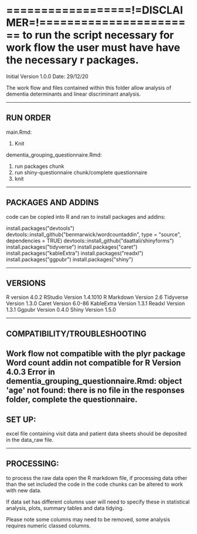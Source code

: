 ==================!=DISCLAIMER=!=======================
to run the script necessary for work flow the user must 
have have the necessary r packages.
=======================================================
Initial Version 1.0.0
Date: 29/12/20

The work flow and files contained within this folder 
allow analysis of dementia determinants and linear
discriminant analysis.

---------------------------------------------------
RUN ORDER
---------------------------------------------------
main.Rmd:
1. Knit

dementia_grouping_questionnaire.Rmd:
1. run packages chunk
2. run shiny-questionnaire chunk/complete 
questionnaire
3. knit
---------------------------------------------------
PACKAGES AND ADDINS
---------------------------------------------------
code can be copied into R and ran to install
packages and addins:

install.packages("devtools")
devtools::install_github("benmarwick/wordcountaddin",
type = "source", dependencies = TRUE)
devtools::install_github("daattali/shinyforms")
install.packages("tidyverse")
install.packages("caret")
install.packages("kableExtra")
install.packages("readxl")
install.packages("ggpubr")
install.packages("shiny")

---------------------------------------------------
VERSIONS
---------------------------------------------------

R version 4.0.2
RStudio Version 1.4.1010
R Markdown Version 2.6
Tidyverse Version 1.3.0
Caret Version 6.0-86
KableExtra Version 1.3.1
Readxl Version 1.3.1
Ggpubr Version 0.4.0
Shiny Version 1.5.0

---------------------------------------------------
COMPATIBILITY/TROUBLESHOOTING
---------------------------------------------------
Work flow not compatible with the plyr package
Word count addin not compatible for R Version 4.0.3
Error in dementia_grouping_questionnaire.Rmd: object
'age' not found: there is no file in the responses
folder, complete the questionnaire. 
---------------------------------------------------
SET UP:
---------------------------------------------------
excel file containing visit data and patient data
sheets should be deposited in the data_raw file. 

---------------------------------------------------
PROCESSING:
---------------------------------------------------
to process the raw data open the R markdown file, if 
processing data other than the set included the code
in the code chunks can be altered to work with new
data. 

If data set has different columns user will need to 
specify these in statistical analysis, plots, summary 
tables and data tidying.


Please note some columns may need to be removed,
some analysis requires numeric classed columns.
